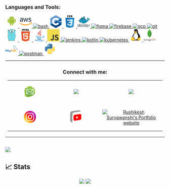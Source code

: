 <h3 align="left">Languages and Tools:</h3>
<p align="left"> <a href="https://developer.android.com" target="_blank" rel="noreferrer"> <img src="https://raw.githubusercontent.com/devicons/devicon/master/icons/android/android-original-wordmark.svg" alt="android" width="40" height="40"/> </a> <a href="https://aws.amazon.com" target="_blank" rel="noreferrer"> <img src="https://raw.githubusercontent.com/devicons/devicon/master/icons/amazonwebservices/amazonwebservices-original-wordmark.svg" alt="aws" width="40" height="40"/> </a> <a href="https://www.gnu.org/software/bash/" target="_blank" rel="noreferrer"> <img src="https://www.vectorlogo.zone/logos/gnu_bash/gnu_bash-icon.svg" alt="bash" width="40" height="40"/> </a> <a href="https://www.w3schools.com/cpp/" target="_blank" rel="noreferrer"> <img src="https://raw.githubusercontent.com/devicons/devicon/master/icons/cplusplus/cplusplus-original.svg" alt="cplusplus" width="40" height="40"/> </a> <a href="https://www.w3schools.com/css/" target="_blank" rel="noreferrer"> <img src="https://raw.githubusercontent.com/devicons/devicon/master/icons/css3/css3-original-wordmark.svg" alt="css3" width="40" height="40"/> </a> <a href="https://www.docker.com/" target="_blank" rel="noreferrer"> <img src="https://raw.githubusercontent.com/devicons/devicon/master/icons/docker/docker-original-wordmark.svg" alt="docker" width="40" height="40"/> </a> <a href="https://www.figma.com/" target="_blank" rel="noreferrer"> <img src="https://www.vectorlogo.zone/logos/figma/figma-icon.svg" alt="figma" width="40" height="40"/> </a> <a href="https://firebase.google.com/" target="_blank" rel="noreferrer"> <img src="https://www.vectorlogo.zone/logos/firebase/firebase-icon.svg" alt="firebase" width="40" height="40"/> </a> <a href="https://cloud.google.com" target="_blank" rel="noreferrer"> <img src="https://www.vectorlogo.zone/logos/google_cloud/google_cloud-icon.svg" alt="gcp" width="40" height="40"/> </a> <a href="https://git-scm.com/" target="_blank" rel="noreferrer"> <img src="https://www.vectorlogo.zone/logos/git-scm/git-scm-icon.svg" alt="git" width="40" height="40"/> </a> <a href="https://golang.org" target="_blank" rel="noreferrer"> <img src="https://raw.githubusercontent.com/devicons/devicon/master/icons/go/go-original.svg" alt="go" width="40" height="40"/> </a> <a href="https://www.w3.org/html/" target="_blank" rel="noreferrer"> <img src="https://raw.githubusercontent.com/devicons/devicon/master/icons/html5/html5-original-wordmark.svg" alt="html5" width="40" height="40"/> </a> <a href="https://www.java.com" target="_blank" rel="noreferrer"> <img src="https://raw.githubusercontent.com/devicons/devicon/master/icons/java/java-original.svg" alt="java" width="40" height="40"/> </a> <a href="https://developer.mozilla.org/en-US/docs/Web/JavaScript" target="_blank" rel="noreferrer"> <img src="https://raw.githubusercontent.com/devicons/devicon/master/icons/javascript/javascript-original.svg" alt="javascript" width="40" height="40"/> </a> <a href="https://www.jenkins.io" target="_blank" rel="noreferrer"> <img src="https://www.vectorlogo.zone/logos/jenkins/jenkins-icon.svg" alt="jenkins" width="40" height="40"/> </a> <a href="https://kotlinlang.org" target="_blank" rel="noreferrer"> <img src="https://www.vectorlogo.zone/logos/kotlinlang/kotlinlang-icon.svg" alt="kotlin" width="40" height="40"/> </a> <a href="https://kubernetes.io" target="_blank" rel="noreferrer"> <img src="https://www.vectorlogo.zone/logos/kubernetes/kubernetes-icon.svg" alt="kubernetes" width="40" height="40"/> </a> <a href="https://www.linux.org/" target="_blank" rel="noreferrer"> <img src="https://raw.githubusercontent.com/devicons/devicon/master/icons/linux/linux-original.svg" alt="linux" width="40" height="40"/> </a> <a href="https://www.mongodb.com/" target="_blank" rel="noreferrer"> <img src="https://raw.githubusercontent.com/devicons/devicon/master/icons/mongodb/mongodb-original-wordmark.svg" alt="mongodb" width="40" height="40"/> </a> <a href="https://www.mysql.com/" target="_blank" rel="noreferrer"> <img src="https://raw.githubusercontent.com/devicons/devicon/master/icons/mysql/mysql-original-wordmark.svg" alt="mysql" width="40" height="40"/> </a> <a href="https://postman.com" target="_blank" rel="noreferrer"> <img src="https://www.vectorlogo.zone/logos/getpostman/getpostman-icon.svg" alt="postman" width="40" height="40"/> </a> <a href="https://www.python.org" target="_blank" rel="noreferrer"> <img src="https://raw.githubusercontent.com/devicons/devicon/master/icons/python/python-original.svg" alt="python" width="40" height="40"/> </a> </p>


<table align="center" width="100%">
</td>
<td align="center">
  <h3>Connect with me:</h3>
  <table>
    <tr>
        <td align="left" width="300">
            <p align="center">
                    <a href="mailto:suryawanshirushikesh90@gmail.com">
                      <img width="30%" src="408057_contact_email_envelope_letter_mail_icon.png" />
                    </a>
            </p>
                  </td>
      <td align="left" width="300">
<p align="center">
        <a href="https://twitter.com/ihrishii">
          <img width="30%" src="https://cdn2.iconfinder.com/data/icons/social-media-2199/64/social_media_isometric_6-twitter-512.png" />
        </a>
</p>
      </td>
  <td align="left" width="300">
<p align="center">
        <a href="https://www.linkedin.com/in/rushikeshsuryawanshi/">
          <img width="30%"src="https://cdn2.iconfinder.com/data/icons/social-media-2199/64/social_media_isometric_14-linkedin-512.png" />
        </a>
</p>
      </td>    
    </tr>
<tr>
      <td align="left" width="300">
<p align="center">
        <a href="https://www.instagram.com/rushikeshsuryawanshii/">
          <img width="30%"src="3225191_app_instagram_logo_media_popular_icon.png" />
        </a>
</p>
      </td>
      <td align="left" width="300">
        <p align="center">
                <a href="https://www.youtube.com/@hrishis">
                  <img width="30%"src="iconfinder_social_media_isometric_2-youtube_3529652.png" />
                </a>
        </p>
              </td>
  <td align="left" width="300">
<p align="center">
        <a href="https://ihrishi.tech">
<img src="https://d2fltix0v2e0sb.cloudfront.net/dev-badge.svg" alt="Rushikesh Suryawanshi's Portfolio website" width="30%">
</a>
  
</p>
      </td>  
</tr>
  </table>
</td>
</tr>
</table>

<br />


<img src="https://activity-graph.herokuapp.com/graph?username=rushikeshsuryawanshi&bg_color=0f2d3d&color=1cadfb&line=1cadfb&point=1cadfb&area=true&hide_border=true">


## 📈 Stats
<p align="center">
	
  <img width="48%" src="https://github-readme-stats.vercel.app/api?username=rushikeshsuryawanshi&show_icons=true&theme=tokyonight" />
  <img width="48%" src="https://github-readme-streak-stats.herokuapp.com/?user=rushikeshsuryawanshi&theme=tokyonight" />
</p>
